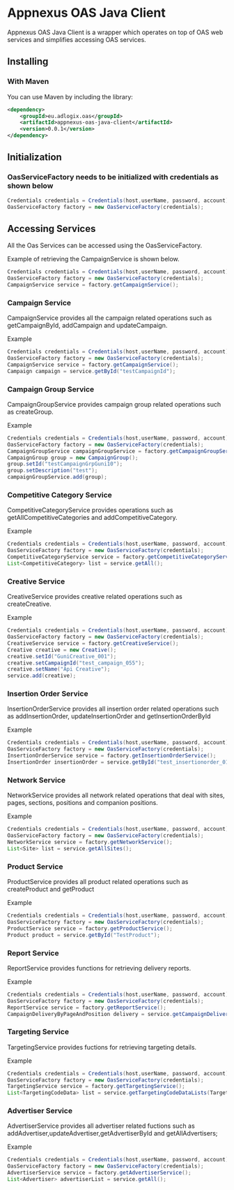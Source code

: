 # Appnexus OAS Java Client #

Appnexus OAS Java Client is a wrapper which operates on top of OAS web services and simplifies accessing OAS services.

## Installing

### With Maven

You can use Maven by including the library:

```xml
<dependency>
    <groupId>eu.adlogix.oas</groupId>
    <artifactId>appnexus-oas-java-client</artifactId>
    <version>0.0.1</version>
</dependency>
```

## Initialization

### OasServiceFactory needs to be initialized with credentials as shown below
```java
Credentials credentials = Credentials(host,userName, password, account);
OasServiceFactory factory = new OasServiceFactory(credentials);
````

## Accessing Services
All the Oas Services can be accessed using the OasServiceFactory. 

Example of retrieving the CampaignService is shown below.
```java
Credentials credentials = Credentials(host,userName, password, account);
OasServiceFactory factory = new OasServiceFactory(credentials);
CampaignService service = factory.getCampaignService();
````

### Campaign Service
CampaignService provides all the campaign related operations such as getCampaignById, addCampaign and updateCampaign.

Example
```java
Credentials credentials = Credentials(host,userName, password, account);
OasServiceFactory factory = new OasServiceFactory(credentials);
CampaignService service = factory.getCampaignService();
Campaign campaign = service.getById("testCampaignId");
````

### Campaign Group Service
CampaignGroupService provides campaign group related operations such as createGroup.

Example
```java
Credentials credentials = Credentials(host,userName, password, account);
OasServiceFactory factory = new OasServiceFactory(credentials);
CampaignGroupService campaignGroupService = factory.getCampaignGroupService();
CampaignGroup group = new CampaignGroup();
group.setId("testCampaignGrpGuni10");
group.setDescription("test");
campaignGroupService.add(group);
````

### Competitive Category Service
CompetitiveCategoryService provides operations such as getAllCompetitiveCategories and addCompetitiveCategory.

Example
```java
Credentials credentials = Credentials(host,userName, password, account);
OasServiceFactory factory = new OasServiceFactory(credentials);
CompetitiveCategoryService service = factory.getCompetitiveCategoryService();
List<CompetitiveCategory> list = service.getAll();
````

### Creative Service
CreativeService provides creative related operations such as createCreative.

Example
```java
Credentials credentials = Credentials(host,userName, password, account);
OasServiceFactory factory = new OasServiceFactory(credentials);
CreativeService service = factory.getCreativeService();
Creative creative = new Creative();
creative.setId("GuniCreative_001");
creative.setCampaignId("test_campaign_055");
creative.setName("Api Creative");
service.add(creative);
````

### Insertion Order Service
InsertionOrderService provides all insertion order related operations such as addInsertionOrder, updateInsertionOrder and getInsertionOrderById

Example
```java
Credentials credentials = Credentials(host,userName, password, account);
OasServiceFactory factory = new OasServiceFactory(credentials);
InsertionOrderService service = factory.getInsertionOrderService();
InsertionOrder insertionOrder = service.getById("test_insertionorder_01");
````

### Network Service
NetworkService provides all network related operations that deal with sites, pages, sections, positions and companion positions.

Example
```java
Credentials credentials = Credentials(host,userName, password, account);
OasServiceFactory factory = new OasServiceFactory(credentials);
NetworkService service = factory.getNetworkService();
List<Site> list = service.getAllSites();
````

### Product Service
ProductService provides all product related operations such as createProduct and getProduct

Example
```java
Credentials credentials = Credentials(host,userName, password, account);
OasServiceFactory factory = new OasServiceFactory(credentials);
ProductService service = factory.getProductService();
Product product = service.getById("TestProduct");
````

### Report Service
ReportService provides functions for retrieving delivery reports.

Example
```java
Credentials credentials = Credentials(host,userName, password, account);
OasServiceFactory factory = new OasServiceFactory(credentials);
ReportService service = factory.getReportService();
CampaignDeliveryByPageAndPosition delivery = service.getCampaignDeliveryByPageAndPosition("test_campaign_id", DATE_FORMATTER.parseDateTime("2012-02-27"), DATE_FORMATTER.parseDateTime("2012-02-28"));
````

### Targeting Service
TargetingService provides fuctions for retrieving targeting details.

Example
```java
Credentials credentials = Credentials(host,userName, password, account);
OasServiceFactory factory = new OasServiceFactory(credentials);
TargetingService service = factory.getTargetingService();
List<TargetingCodeData> list = service.getTargetingCodeDataLists(TargetingCode.DEVICE_GROUP);
````

### Advertiser Service
AdvertiserService provides all advertiser related fuctions such as addAdvertiser,updateAdvertiser,getAdvertiserById and getAllAdvertisers;

Example
```java
Credentials credentials = Credentials(host,userName, password, account);
OasServiceFactory factory = new OasServiceFactory(credentials);
AdvertiserService service = factory.getAdvertiserService();
List<Advertiser> advertiserList = service.getAll();
````




